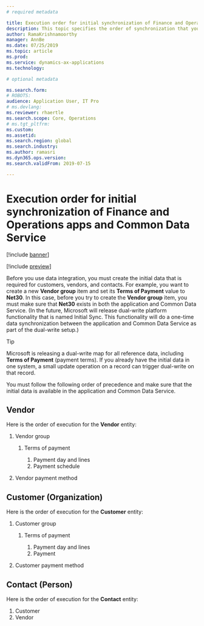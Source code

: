 ```yaml
---
# required metadata

title: Execution order for initial synchronization of Finance and Operations apps and Common Data Service
description: This topic specifies the order of synchronization that you must follow to create the initial data.
author: RamaKrishnamoorthy 
manager: AnnBe
ms.date: 07/25/2019
ms.topic: article
ms.prod: 
ms.service: dynamics-ax-applications
ms.technology: 

# optional metadata

ms.search.form: 
# ROBOTS: 
audience: Application User, IT Pro
# ms.devlang: 
ms.reviewer: rhaertle
ms.search.scope: Core, Operations
# ms.tgt_pltfrm: 
ms.custom: 
ms.assetid: 
ms.search.region: global
ms.search.industry: 
ms.author: ramasri
ms.dyn365.ops.version: 
ms.search.validFrom: 2019-07-15

---
```


# Execution order for initial synchronization of Finance and Operations apps and Common Data Service

[!include [banner](../includes/banner.md)]

[!include [preview](../includes/preview-banner.md)]

Before you use data integration, you must create the initial data that is required for customers, vendors, and contacts. For example, you want to create a new **Vendor group** item and set its **Terms of Payment** value to **Net30**. In this case, before you try to create the **Vendor group** item, you must make sure that **Net30** exists in both the application and Common Data Service. (In the future, Microsoft will release dual-write platform functionality that is named Initial Sync. This functionality will do a one-time data synchronization between the application and Common Data Service as part of the dual-write setup.)

> [!TIP]
> Microsoft is releasing a dual-write map for all reference data, including **Terms of Payment** (payment terms). If you already have the initial data in one system, a small update operation on a record can trigger dual-write on that record.

You must follow the following order of precedence and make sure that the initial data is available in the application and Common Data Service.

## Vendor

Here is the order of execution for the **Vendor** entity:

1. Vendor group

    1. Terms of payment

        1. Payment day and lines
        2. Payment schedule

2. Vendor payment method

## Customer (Organization)

Here is the order of execution for the **Customer** entity:

1. Customer group

    1. Terms of payment

        1. Payment day and lines
        2. Payment 

2. Customer payment method

## Contact (Person)

Here is the order of execution for the **Contact** entity:

1. Customer
2. Vendor
